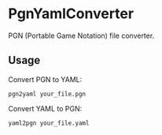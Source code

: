 # PgnYamlConverter

PGN (Portable Game Notation) file converter.

## Usage

Convert PGN to YAML:

`pgn2yaml your_file.pgn`

Convert YAML to PGN:

`yaml2pgn your_file.yaml`

